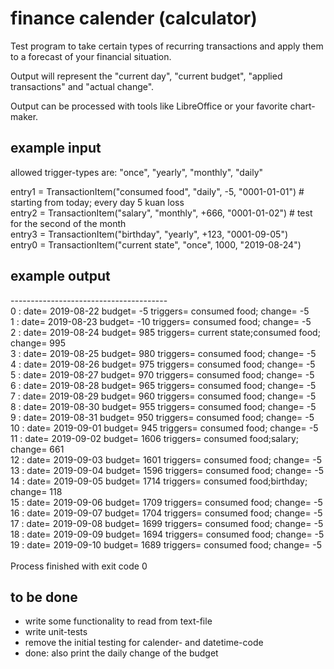 # finance calender (calculator)

Test program to take certain types of recurring transactions and apply them to a forecast of your financial situation.

Output will represent the "current day", "current budget", "applied transactions" and "actual change".

Output can be processed with tools like LibreOffice or your favorite chart-maker.

## example input
allowed trigger-types are: "once", "yearly", "monthly", "daily"

entry1 = TransactionItem("consumed food", "daily", -5, "0001-01-01") # starting from today; every day 5 kuan loss<br>
entry2 = TransactionItem("salary", "monthly", +666, "0001-01-02") # test for the second of the month<br>
entry3 = TransactionItem("birthday", "yearly", +123, "0001-09-05")<br>
entry0 = TransactionItem("current state", "once", 1000, "2019-08-24")<br>

## example output
---------------------------------------<br>
0 : date= 2019-08-22 budget= -5 triggers= consumed food; change= -5<br>
1 : date= 2019-08-23 budget= -10 triggers= consumed food; change= -5<br>
2 : date= 2019-08-24 budget= 985 triggers= current state;consumed food; change= 995<br>
3 : date= 2019-08-25 budget= 980 triggers= consumed food; change= -5<br>
4 : date= 2019-08-26 budget= 975 triggers= consumed food; change= -5<br>
5 : date= 2019-08-27 budget= 970 triggers= consumed food; change= -5<br>
6 : date= 2019-08-28 budget= 965 triggers= consumed food; change= -5<br>
7 : date= 2019-08-29 budget= 960 triggers= consumed food; change= -5<br>
8 : date= 2019-08-30 budget= 955 triggers= consumed food; change= -5<br>
9 : date= 2019-08-31 budget= 950 triggers= consumed food; change= -5<br>
10 : date= 2019-09-01 budget= 945 triggers= consumed food; change= -5<br>
11 : date= 2019-09-02 budget= 1606 triggers= consumed food;salary; change= 661<br>
12 : date= 2019-09-03 budget= 1601 triggers= consumed food; change= -5<br>
13 : date= 2019-09-04 budget= 1596 triggers= consumed food; change= -5<br>
14 : date= 2019-09-05 budget= 1714 triggers= consumed food;birthday; change= 118<br>
15 : date= 2019-09-06 budget= 1709 triggers= consumed food; change= -5<br>
16 : date= 2019-09-07 budget= 1704 triggers= consumed food; change= -5<br>
17 : date= 2019-09-08 budget= 1699 triggers= consumed food; change= -5<br>
18 : date= 2019-09-09 budget= 1694 triggers= consumed food; change= -5<br>
19 : date= 2019-09-10 budget= 1689 triggers= consumed food; change= -5<br>
<br>
Process finished with exit code 0<br>

## to be done

* write some functionality to read from text-file<br>
* write unit-tests
* remove the initial testing for calender- and datetime-code
* done: also print the daily change of the budget<br>
